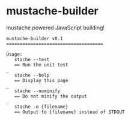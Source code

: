mustache-builder
================

mustache powered JavaScript building!

```
mustache-builder v0.1
====================================
_
Usage:
   stache --test
   == Run the unit test
_
   stache --help
   == Display this page
_
   stache --nominify
   == Do not minify the output
_
   stache -o {filename}
   == Output to {filename} instead of STDOUT
```